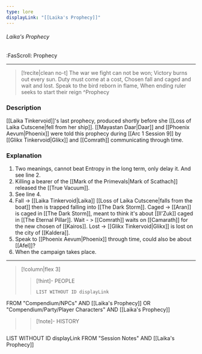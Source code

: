 ```yaml
---
type: lore
displayLink: "[[Laika's Prophecy]]"
---
```


###### Laika's Prophecy
<span class="sub2">:FasScroll: Prophecy</span>
___

> [!recite|clean no-t]
>	The war we fight can not be won;
>	Victory burns out every sun.
>	Duty must come at a cost,
>	Chosen fall and caged and wait and lost.
>	Speak to the bird reborn in flame,
>	When ending ruler seeks to start their reign
>^Prophecy

### Description
[[Laika Tinkervoid]]'s last prophecy, produced shortly before she [[Loss of Laika Cutscene|fell from her ship]]. [[Mayastan Daar|Daar]] and [[Phoenix Aevum|Phoenix]] were told this prophecy during [[Arc 1 Session 9]] by [[Glikx Tinkervoid|Glikx]] and [[Comrath]] communicating through time.

### Explanation
1. Two meanings, cannot beat Entropy in the long term, only delay it. And see line 2.
2. Killing a bearer of the [[Mark of the Primevals|Mark of Scathach]] released the [[True Vacuum]].
3. See line 4.
4. Fall -> [[Laika Tinkervoid|Laika]] [[Loss of Laika Cutscene|falls from the boat]] then is trapped falling into [[The Dark Storm]]. 
Caged -> [[Aran]] is caged in [[The Dark Storm]], meant to think it's about [[Il'Zuk]] caged in [[The Eternal Pillar]]. 
Wait - > [[Comrath]] waits on [[Camarath]] for the new chosen of [[Kairos]]. 
Lost -> [[Glikx Tinkervoid|Glikx]] is lost on the city of [[Kaldera]].
5. Speak to [[Phoenix Aevum|Phoenix]] through time, could also be about [[Afel]]?
6. When the campaign takes place.

---

> [!column|flex 3]
>>[!hint]- PEOPLE
>>```dataview
>>LIST WITHOUT ID displayLink
FROM "Compendium/NPCs" AND [[Laika's Prophecy]] OR "Compendium/Party/Player Characters" AND [[Laika's Prophecy]]
>
>>[!note]- HISTORY
>>```dataview
LIST WITHOUT ID displayLink
FROM "Session Notes" AND [[Laika's Prophecy]]